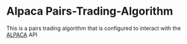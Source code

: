 # Alpaca Pairs-Trading-Algorithm
This is a pairs trading algorithm that is configured to interact with the [ALPACA](https://alpaca.markets/) API
